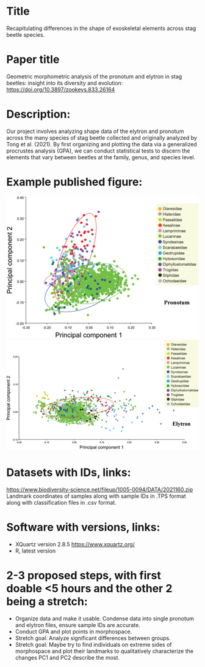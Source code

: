 # Title
Recapitulating differences in the shape of exoskeletal elements across stag beetle species.

# Paper title
Geometric morphometric analysis of the pronotum and elytron in stag beetles: insight into its diversity and evolution: https://doi.org/10.3897/zookeys.833.26164 

# Description: 
Our project involves analyzing shape data of the elytron and pronotum across the many species of stag beetle collected and originally analyzed by Tong et al. (2021). By first organizing and plotting the data via a generalized procrustes analysis (GPA), we can conduct statistical tests to discern the elements that vary between beetles at the family, genus, and species level.

# Example published figure: 
![Hopefully the figure shows up here :)](./paper_figure1.jpg)
![Hopefully the figure shows up here too :)](./paper_figure2.jpg)

# Datasets with IDs, links:
https://www.biodiversity-science.net/fileup/1005-0094/DATA/2021160.zip Landmark coordinates of samples along with sample IDs in .TPS format along with classification files in .csv format.

# Software with versions, links: 
- XQuartz version 2.8.5 https://www.xquartz.org/
- R, latest version

# 2-3 proposed steps, with first doable <5 hours and the other 2 being a stretch:
- Organize data and make it usable. Condense data into single pronotum and elytron files, ensure sample IDs are accurate.
- Conduct GPA and plot points in morphospace.
- Stretch goal: Analyze significant differences between groups.
- Stretch goal: Maybe try to find individuals on extreme sides of morphospace and plot their landmarks to qualitatively characterize the changes PC1 and PC2 describe the most.




